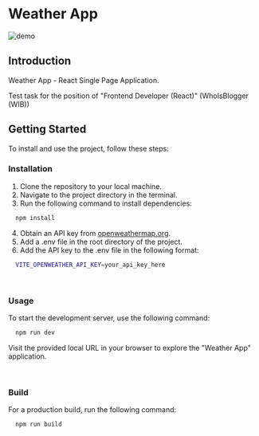 # Weather App

![demo](https://github.com/user-attachments/assets/355a694a-2526-4f06-b7f6-a2d9f1aad9a0)

## Introduction

Weather App - React Single Page Application.

Test task for the position of "Frontend Developer (React)" (WhoIsBlogger (WIB))

## Getting Started

To install and use the project, follow these steps:

### Installation

1. Clone the repository to your local machine.
2. Navigate to the project directory in the terminal.
3. Run the following command to install dependencies:

```sh
  npm install
```

4. Obtain an API key from [openweathermap.org](https://openweathermap.org/).
5. Add a .env file in the root directory of the project.
6. Add the API key to the .env file in the following format:

```sh
  VITE_OPENWEATHER_API_KEY=your_api_key_here
```

<br/>

### Usage

To start the development server, use the following command:

```sh
  npm run dev
```

Visit the provided local URL in your browser to explore the "Weather App" application.

<br/>

### Build

For a production build, run the following command:

```sh
  npm run build
```
